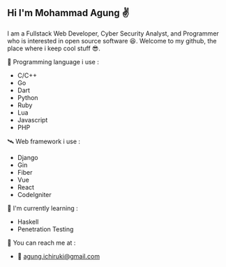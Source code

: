 ## Hi I'm Mohammad Agung ✌️

I am a Fullstack Web Developer, Cyber Security Analyst, and Programmer who is interested in open source software 😆. Welcome to my github, the place where i keep cool stuff 😎.

🚀 Programming language i use :
- C/C++
- Go
- Dart
- Python
- Ruby
- Lua
- Javascript
- PHP


🛰️ Web framework i use :
- Django
- Gin
- Fiber
- Vue
- React
- CodeIgniter

🌱 I'm currently learning :
- Haskell
- Penetration Testing

🎃 You can reach me at :
- 📧 agung.ichiruki@gmail.com


<!--
**agungichiruki/agungichiruki** is a ✨ _special_ ✨ repository because its `README.md` (this file) appears on your GitHub profile.

Here are some ideas to get you started:

- 🔭 I’m currently working on ...
- 🌱 I’m currently learning ...
- 👯 I’m looking to collaborate on ...
- 🤔 I’m looking for help with ...
- 💬 Ask me about ...
- 📫 How to reach me: ...
- 😄 Pronouns: ...
- ⚡ Fun fact: ...
-->
